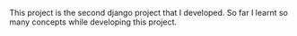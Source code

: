 This project is the second django project that I developed. So far I learnt so many concepts while developing this project.
